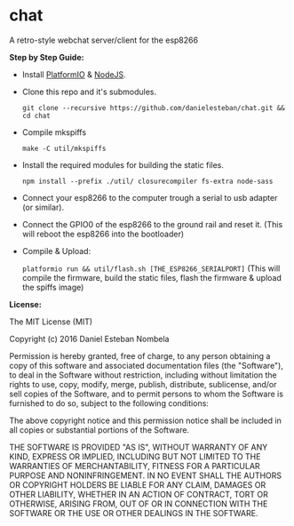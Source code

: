 chat
==============================

A retro-style webchat server/client for the esp8266

**Step by Step Guide:**

* Install [PlatformIO](http://docs.platformio.org/en/latest/installation.html) & [NodeJS](https://nodejs.org/en/download/).

* Clone this repo and it's submodules.

  ```git clone --recursive https://github.com/danielesteban/chat.git && cd chat```

* Compile mkspiffs

  ```make -C util/mkspiffs```

* Install the required modules for building the static files.

  ```npm install --prefix ./util/ closurecompiler fs-extra node-sass```

* Connect your esp8266 to the computer trough a serial to usb adapter (or similar).

* Connect the GPIO0 of the esp8266 to the ground rail and reset it.
  (This will reboot the esp8266 into the bootloader)

* Compile & Upload:

  ```platformio run && util/flash.sh [THE_ESP8266_SERIALPORT]```
  (This will compile the firmware, build the static files, flash the firmware & upload the spiffs image)

**License:**

The MIT License (MIT)

Copyright (c) 2016 Daniel Esteban Nombela

Permission is hereby granted, free of charge, to any person obtaining a copy
of this software and associated documentation files (the "Software"), to deal
in the Software without restriction, including without limitation the rights
to use, copy, modify, merge, publish, distribute, sublicense, and/or sell
copies of the Software, and to permit persons to whom the Software is
furnished to do so, subject to the following conditions:

The above copyright notice and this permission notice shall be included in
all copies or substantial portions of the Software.

THE SOFTWARE IS PROVIDED "AS IS", WITHOUT WARRANTY OF ANY KIND, EXPRESS OR
IMPLIED, INCLUDING BUT NOT LIMITED TO THE WARRANTIES OF MERCHANTABILITY,
FITNESS FOR A PARTICULAR PURPOSE AND NONINFRINGEMENT. IN NO EVENT SHALL THE
AUTHORS OR COPYRIGHT HOLDERS BE LIABLE FOR ANY CLAIM, DAMAGES OR OTHER
LIABILITY, WHETHER IN AN ACTION OF CONTRACT, TORT OR OTHERWISE, ARISING FROM,
OUT OF OR IN CONNECTION WITH THE SOFTWARE OR THE USE OR OTHER DEALINGS IN
THE SOFTWARE.
